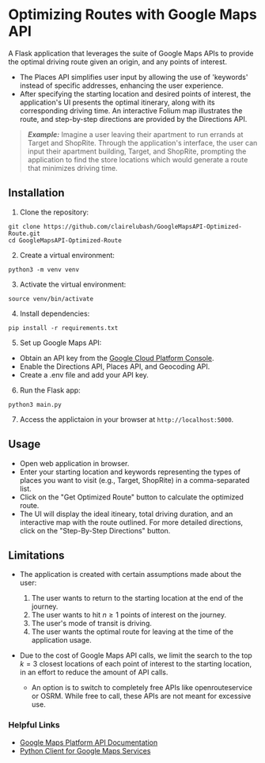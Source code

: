 # Optimizing Routes with Google Maps API
A Flask application that leverages the suite of Google Maps APIs to provide the optimal driving route given an origin, and any points of interest.

- The Places API simplifies user input by allowing the use of 'keywords' instead of specific addresses, enhancing the user experience.
- After specifying the starting location and desired points of interest, the application's UI presents the optimal itinerary, along with its corresponding driving time. An interactive Folium map illustrates the route, and step-by-step directions are provided by the Directions API.
> **_Example:_** Imagine a user leaving their apartment to run errands at Target and ShopRite. Through the application's interface, the user can input their apartment building, Target, and ShopRite, prompting the application to find the store locations which would generate a route that minimizes driving time. 

## Installation
1. Clone the repository:
```shell
git clone https://github.com/clairelubash/GoogleMapsAPI-Optimized-Route.git
cd GoogleMapsAPI-Optimized-Route
```
2. Create a virtual environment:
```shell
python3 -m venv venv
```
3. Activate the virtual environment:
```shell
source venv/bin/activate
```
4. Install dependencies:
```shell
pip install -r requirements.txt
```
5. Set up Google Maps API:
- Obtain an API key from the [Google Cloud Platform Console](console.cloud.google.com).
- Enable the Directions API, Places API, and Geocoding API.
- Create a .env file and add your API key.
6. Run the Flask app:
```shell
python3 main.py
```
7. Access the applictaion in your browser at `http://localhost:5000`. 

## Usage
- Open web application in browser.
- Enter your starting location and keywords representing the types of places you want to visit (e.g., Target, ShopRite) in a comma-separated list. 
- Click on the "Get Optimized Route" button to calculate the optimized route. 
- The UI will display the ideal itineary, total driving duration, and an interactive map with the route outlined. For more detailed directions, click on the "Step-By-Step Directions" button. 

## Limitations
- The application is created with certain assumptions made about the user:

    1. The user wants to return to the starting location at the end of the journey. 
    2. The user wants to hit $n\ge1$ points of interest on the journey. 
    3. The user's mode of transit is driving. 
    4. The user wants the optimal route for leaving at the time of the application usage. 

- Due to the cost of Google Maps API calls, we limit the search to the top $k=3$ closest locations of each point of interest to the starting location, in an effort to reduce the amount of API calls. 
    - An option is to switch to completely free APIs like openrouteservice or OSRM. While free to call, these APIs are not meant for excessive use. 

### Helpful Links
- [Google Maps Platform API Documentation](https://developers.google.com/maps/documentation)
- [Python Client for Google Maps Services](https://github.com/googlemaps/google-maps-services-python)
